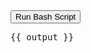 <div>
  <button @click="runScript">Run Bash Script</button>
  <pre>{{ output }}</pre>
</div>

<script>
import { exec } from 'child_process';

export default {
  data() {
    return {
      output: '',
    };
  },
  methods: {
    runScript() {
      exec('./get_token.sh', (error, stdout, stderr) => {
        if (error) {
          console.error(`Error executing the bash script: ${error.message}`);
          return;
        }

        this.output = stdout;
      });
    },
  },
};
</script>
